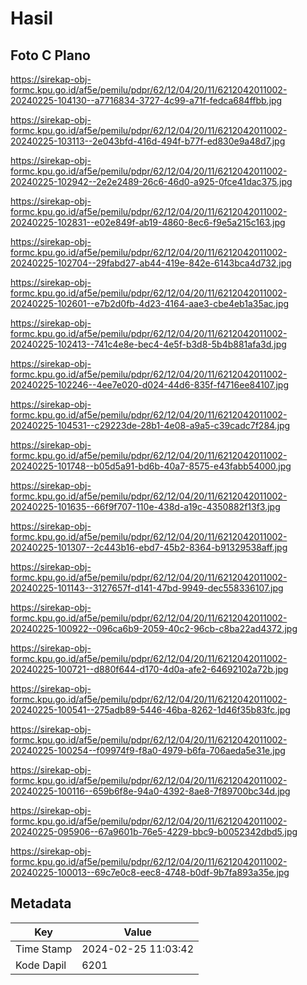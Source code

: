 # Hasil

## Foto C Plano

https://sirekap-obj-formc.kpu.go.id/af5e/pemilu/pdpr/62/12/04/20/11/6212042011002-20240225-104130--a7716834-3727-4c99-a71f-fedca684ffbb.jpg

https://sirekap-obj-formc.kpu.go.id/af5e/pemilu/pdpr/62/12/04/20/11/6212042011002-20240225-103113--2e043bfd-416d-494f-b77f-ed830e9a48d7.jpg

https://sirekap-obj-formc.kpu.go.id/af5e/pemilu/pdpr/62/12/04/20/11/6212042011002-20240225-102942--2e2e2489-26c6-46d0-a925-0fce41dac375.jpg

https://sirekap-obj-formc.kpu.go.id/af5e/pemilu/pdpr/62/12/04/20/11/6212042011002-20240225-102831--e02e849f-ab19-4860-8ec6-f9e5a215c163.jpg

https://sirekap-obj-formc.kpu.go.id/af5e/pemilu/pdpr/62/12/04/20/11/6212042011002-20240225-102704--29fabd27-ab44-419e-842e-6143bca4d732.jpg

https://sirekap-obj-formc.kpu.go.id/af5e/pemilu/pdpr/62/12/04/20/11/6212042011002-20240225-102601--e7b2d0fb-4d23-4164-aae3-cbe4eb1a35ac.jpg

https://sirekap-obj-formc.kpu.go.id/af5e/pemilu/pdpr/62/12/04/20/11/6212042011002-20240225-102413--741c4e8e-bec4-4e5f-b3d8-5b4b881afa3d.jpg

https://sirekap-obj-formc.kpu.go.id/af5e/pemilu/pdpr/62/12/04/20/11/6212042011002-20240225-102246--4ee7e020-d024-44d6-835f-f4716ee84107.jpg

https://sirekap-obj-formc.kpu.go.id/af5e/pemilu/pdpr/62/12/04/20/11/6212042011002-20240225-104531--c29223de-28b1-4e08-a9a5-c39cadc7f284.jpg

https://sirekap-obj-formc.kpu.go.id/af5e/pemilu/pdpr/62/12/04/20/11/6212042011002-20240225-101748--b05d5a91-bd6b-40a7-8575-e43fabb54000.jpg

https://sirekap-obj-formc.kpu.go.id/af5e/pemilu/pdpr/62/12/04/20/11/6212042011002-20240225-101635--66f9f707-110e-438d-a19c-4350882f13f3.jpg

https://sirekap-obj-formc.kpu.go.id/af5e/pemilu/pdpr/62/12/04/20/11/6212042011002-20240225-101307--2c443b16-ebd7-45b2-8364-b91329538aff.jpg

https://sirekap-obj-formc.kpu.go.id/af5e/pemilu/pdpr/62/12/04/20/11/6212042011002-20240225-101143--3127657f-d141-47bd-9949-dec558336107.jpg

https://sirekap-obj-formc.kpu.go.id/af5e/pemilu/pdpr/62/12/04/20/11/6212042011002-20240225-100922--096ca6b9-2059-40c2-96cb-c8ba22ad4372.jpg

https://sirekap-obj-formc.kpu.go.id/af5e/pemilu/pdpr/62/12/04/20/11/6212042011002-20240225-100721--d880f644-d170-4d0a-afe2-64692102a72b.jpg

https://sirekap-obj-formc.kpu.go.id/af5e/pemilu/pdpr/62/12/04/20/11/6212042011002-20240225-100541--275adb89-5446-46ba-8262-1d46f35b83fc.jpg

https://sirekap-obj-formc.kpu.go.id/af5e/pemilu/pdpr/62/12/04/20/11/6212042011002-20240225-100254--f09974f9-f8a0-4979-b6fa-706aeda5e31e.jpg

https://sirekap-obj-formc.kpu.go.id/af5e/pemilu/pdpr/62/12/04/20/11/6212042011002-20240225-100116--659b6f8e-94a0-4392-8ae8-7f89700bc34d.jpg

https://sirekap-obj-formc.kpu.go.id/af5e/pemilu/pdpr/62/12/04/20/11/6212042011002-20240225-095906--67a9601b-76e5-4229-bbc9-b0052342dbd5.jpg

https://sirekap-obj-formc.kpu.go.id/af5e/pemilu/pdpr/62/12/04/20/11/6212042011002-20240225-100013--69c7e0c8-eec8-4748-b0df-9b7fa893a35e.jpg


## Metadata

| Key        | Value               |
| ---------- | ------------------- |
| Time Stamp | 2024-02-25 11:03:42 |
| Kode Dapil | 6201                |



